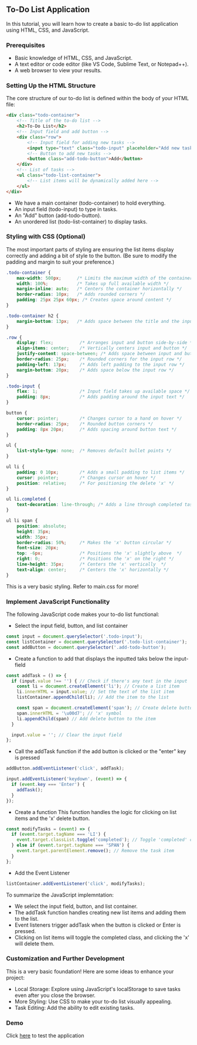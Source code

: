 ## To-Do List Application
In this tutorial, you will learn how to create a basic to-do list application using HTML, CSS, and JavaScript.

### Prerequisites
- Basic knowledge of HTML, CSS, and JavaScript.
- A text editor or code editor (like VS Code, Sublime Text, or Notepad++).
- A web browser to view your results.

### Setting Up the HTML Structure
The core structure of our to-do list is defined within the body of your HTML file:

```html
<div class="todo-container">
    <!-- Title of the to-do list -->
    <h2>To-Do List</h2>
    <!-- Input field and add button -->
    <div class="row">
        <!-- Input field for adding new tasks -->
        <input type="text" class="todo-input" placeholder="Add new task">
        <!-- Button to add new tasks -->
        <button class="add-todo-button">Add</button>
    </div>
    <!-- List of tasks -->
    <ul class="todo-list-container">
        <!-- List items will be dynamically added here -->
    </ul>
</div>
```
- We have a main container (todo-container) to hold everything.
- An input field (todo-input) to type in tasks.
- An "Add" button (add-todo-button).
- An unordered list (todo-list-container) to display tasks.

### Styling with CSS (Optional)
The most important parts of styling are ensuring the list items display 
correctly and adding a bit of style to the button. (Be sure to modify the padding 
and margin to suit your preference.)

```css
.todo-container {
    max-width: 500px;      /* Limits the maximum width of the container */
    width: 100%;           /* Takes up full available width */
    margin-inline: auto;   /* Centers the container horizontally */
    border-radius: 10px;   /* Adds rounded corners */
    padding: 25px 25px 60px; /* Creates space around content */
}

.todo-container h2 {
    margin-bottom: 13px;   /* Adds space between the title and the input row */
}

.row {
    display: flex;          /* Arranges input and button side-by-side */
    align-items: center;    /* Vertically centers input and button */
    justify-content: space-between; /* Adds space between input and button */
    border-radius: 25px;    /* Rounded corners for the input row */
    padding-left: 17px;     /* Adds left padding to the input row */
    margin-bottom: 20px;    /* Adds space below the input row */
}

.todo-input {
    flex: 1;                /* Input field takes up available space */
    padding: 8px;           /* Adds padding around the input text */
}

button {
    cursor: pointer;        /* Changes cursor to a hand on hover */ 
    border-radius: 25px;    /* Rounded button corners */
    padding: 8px 20px;      /* Adds spacing around button text */
}

ul {
    list-style-type: none;  /* Removes default bullet points */
}

ul li {
    padding: 0 10px;        /* Adds a small padding to list items */
    cursor: pointer;        /* Changes cursor on hover */
    position: relative;     /* For positioning the delete 'x' */
}

ul li.completed {
    text-decoration: line-through; /* Adds a line through completed tasks */
}

ul li span { 
    position: absolute;     
    height: 35px; 
    width: 35px;
    border-radius: 50%;     /* Makes the 'x' button circular */
    font-size: 20px;
    top: -6px;              /* Positions the 'x' slightly above  */
    right: 0;               /* Positions the 'x' on the right */
    line-height: 35px;      /* Centers the 'x' vertically  */
    text-align: center;     /* Centers the 'x' horizontally */ 
}

```

This is a very basic styling. Refer to main.css for more!

### Implement JavaScript Functionality
The following JavaScript code makes your to-do list functional:

- Select the input field, button, and list container
```javascript
const input = document.querySelector('.todo-input');
const listContainer = document.querySelector('.todo-list-container');
const addButton = document.querySelector('.add-todo-button');
```

- Create a function to add that displays the inputted taks below the input-field
```javascript
const addTask = () => {
  if (input.value !== '') { // Check if there's any text in the input
    const li = document.createElement('li'); // Create a list item 
    li.innerHTML = input.value; // Set the text of the list item
    listContainer.appendChild(li); // Add the item to the list

    const span = document.createElement('span'); // Create delete button
    span.innerHTML = '\u00d7'; // 'x' symbol 
    li.appendChild(span) // Add delete button to the item
  }

  input.value = ''; // Clear the input field 
};
```

- Call the addTask function if the add button is clicked or the "enter" key is
pressed
```javascript
addButton.addEventListener('click', addTask);

input.addEventListener('keydown', (event) => {
  if (event.key === 'Enter') {
    addTask();
  }
});
```

- Create a function This function handles the logic for clicking on list items 
and the 'x' delete button.
```javascript
const modifyTasks = (event) => {
  if (event.target.tagName === 'LI') {
    event.target.classList.toggle('completed'); // Toggle 'completed' class for styling
  } else if (event.target.tagName === 'SPAN') {
    event.target.parentElement.remove(); // Remove the task item
  }
};
```
- Add the Event Listener
```javascript
listContainer.addEventListener('click', modifyTasks); 
```

To summarize the JavaScript implemntation: 
- We select the input field, button, and list container.
- The addTask function handles creating new list items and adding them to the list.
- Event listeners trigger addTask when the button is clicked or Enter is pressed.
- Clicking on list items will toggle the completed class, and clicking the 'x' 
will delete them.

### Customization and Further Development
This is a very basic foundation! Here are some ideas to enhance your project:

- Local Storage: Explore using JavaScript's localStorage to save tasks even after you close the browser.
- More Styling: Use CSS to make your to-do list visually appealing.
- Task Editing: Add the ability to edit existing tasks.

### Demo
Click [here](https://evanckennedy.github.io/todo-list-application-tutorial/) to test the application